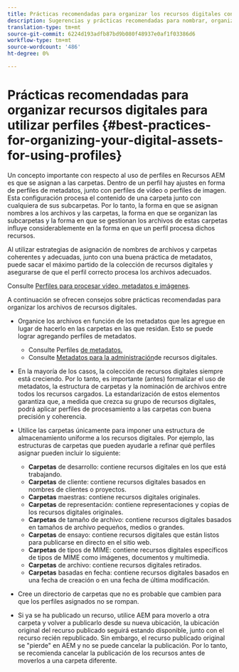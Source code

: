 ```yaml
---
title: Prácticas recomendadas para organizar los recursos digitales con el fin de utilizar Perfiles
description: Sugerencias y prácticas recomendadas para nombrar, organizar y administrar metadatos para archivos de recursos digitales.
translation-type: tm+mt
source-git-commit: 6224d193adfb87bd9b080f48937e0af1f03386d6
workflow-type: tm+mt
source-wordcount: '486'
ht-degree: 0%

---
```



# Prácticas recomendadas para organizar recursos digitales para utilizar perfiles {#best-practices-for-organizing-your-digital-assets-for-using-profiles}

Un concepto importante con respecto al uso de perfiles en Recursos AEM es que se asignan a las carpetas. Dentro de un perfil hay ajustes en forma de perfiles de metadatos, junto con perfiles de vídeo o perfiles de imagen. Esta configuración procesa el contenido de una carpeta junto con cualquiera de sus subcarpetas. Por lo tanto, la forma en que se asignan nombres a los archivos y las carpetas, la forma en que se organizan las subcarpetas y la forma en que se gestionan los archivos de estas carpetas influye considerablemente en la forma en que un perfil procesa dichos recursos.

Al utilizar estrategias de asignación de nombres de archivos y carpetas coherentes y adecuadas, junto con una buena práctica de metadatos, puede sacar el máximo partido de la colección de recursos digitales y asegurarse de que el perfil correcto procesa los archivos adecuados.

Consulte [Perfiles para procesar vídeo, metadatos e imágenes](processing-profiles.md).

A continuación se ofrecen consejos sobre prácticas recomendadas para organizar los archivos de recursos digitales.

* Organice los archivos en función de los metadatos que les agregue en lugar de hacerlo en las carpetas en las que residan. Esto se puede lograr agregando perfiles de metadatos.

   * Consulte Perfiles [de metadatos.](/help/assets/metadata-profiles.md)
   * Consulte [Metadatos para la administración](/help/assets/manage-metadata.md)de recursos digitales.

* En la mayoría de los casos, la colección de recursos digitales siempre está creciendo. Por lo tanto, es importante (antes) formalizar el uso de metadatos, la estructura de carpetas y la nominación de archivos entre todos los recursos cargados. La estandarización de estos elementos garantiza que, a medida que crezca su grupo de recursos digitales, podrá aplicar perfiles de procesamiento a las carpetas con buena precisión y coherencia.
* Utilice las carpetas únicamente para imponer una estructura de almacenamiento uniforme a los recursos digitales. Por ejemplo, las estructuras de carpetas que pueden ayudarle a refinar qué perfiles asignar pueden incluir lo siguiente:

   * **Carpetas** de desarrollo: contiene recursos digitales en los que está trabajando.
   * **Carpetas** de cliente: contiene recursos digitales basados en nombres de clientes o proyectos.
   * **Carpetas** maestras: contiene recursos digitales originales.
   * **Carpetas** de representación: contiene representaciones y copias de los recursos digitales originales.
   * **Carpetas** de tamaño de archivo: contiene recursos digitales basados en tamaños de archivo pequeños, medios o grandes.
   * **Carpetas** de ensayo: contiene recursos digitales que están listos para publicarse en directo en el sitio web.
   * **Carpetas** de tipos de MIME: contiene recursos digitales específicos de tipos de MIME como imágenes, documentos y multimedia.
   * **Carpetas** de archivo: contiene recursos digitales retirados.
   * **Carpetas** basadas en fecha: contiene recursos digitales basados en una fecha de creación o en una fecha de última modificación.

* Cree un directorio de carpetas que no es probable que cambien para que los perfiles asignados no se rompan.
* Si ya se ha publicado un recurso, utilice AEM para moverlo a otra carpeta y volver a publicarlo desde su nueva ubicación, la ubicación original del recurso publicado seguirá estando disponible, junto con el recurso recién republicado. Sin embargo, el recurso publicado original se &quot;pierde&quot; en AEM y no se puede cancelar la publicación. Por lo tanto, se recomienda cancelar la publicación de los recursos antes de moverlos a una carpeta diferente.


